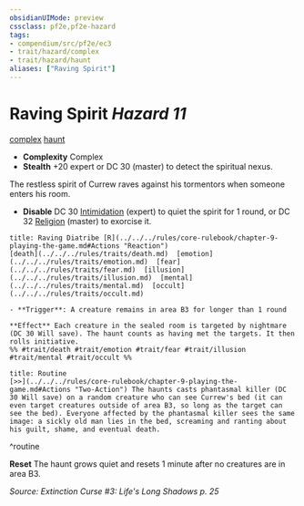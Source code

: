 ```yaml
---
obsidianUIMode: preview
cssclass: pf2e,pf2e-hazard
tags:
- compendium/src/pf2e/ec3
- trait/hazard/complex
- trait/hazard/haunt
aliases: ["Raving Spirit"]
---
```

# Raving Spirit *Hazard 11*  
[complex](complex.md)  [haunt](haunt.md)  

- **Complexity** Complex
- **Stealth** +20 expert or DC 30 (master) to detect the spiritual nexus.  

The restless spirit of Currew raves against his tormentors when someone enters his room.

- **Disable** DC 30 [Intimidation](../../skills.md#Intimidation) (expert) to quiet the spirit for 1 round, or DC 32 [Religion](../../skills.md#Religion) (master) to exorcise it.  
     
```ad-embed-ability
title: Raving Diatribe [R](../../../rules/core-rulebook/chapter-9-playing-the-game.md#Actions "Reaction")
[death](../../../rules/traits/death.md)  [emotion](../../../rules/traits/emotion.md)  [fear](../../../rules/traits/fear.md)  [illusion](../../../rules/traits/illusion.md)  [mental](../../../rules/traits/mental.md)  [occult](../../../rules/traits/occult.md)  

- **Trigger**: A creature remains in area B3 for longer than 1 round

**Effect** Each creature in the sealed room is targeted by nightmare (DC 30 Will save). The haunt counts as having met the targets. It then rolls initiative.  
%% #trait/death #trait/emotion #trait/fear #trait/illusion #trait/mental #trait/occult %%
```

```ad-pf2-summary
title: Routine
[>>](../../../rules/core-rulebook/chapter-9-playing-the-game.md#Actions "Two-Action") The haunts casts phantasmal killer (DC 30 Will save) on a random creature who can see Currew's bed (it can even target creatures outside of area B3, so long as the target can see the bed). Everyone affected by the phantasmal killer sees the same image: a sickly old man lies in the bed, screaming and ranting about his guilt, shame, and eventual death.
```
^routine

**Reset** The haunt grows quiet and resets 1 minute after no creatures are in area B3.  

*Source: Extinction Curse #3: Life's Long Shadows p. 25*
